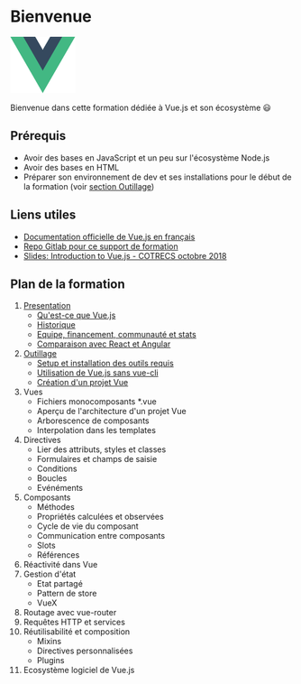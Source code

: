 # Bienvenue

<div class="center">
<img alt="Logo Vue.js" src="../assets/vue.svg" height="100" />

Bienvenue dans cette formation dédiée à Vue.js et son écosystème :smiley:

</div>

## Prérequis

- Avoir des bases en JavaScript et un peu sur l'écosystème Node.js
- Avoir des bases en HTML
- Préparer son environnement de dev et ses installations pour le début de la formation (voir [section Outillage](https://worldline.github.io/vuejs-training/#/tools))

## Liens utiles

- [Documentation officielle de Vue.js en français](https://fr.vuejs.org/v2/guide/)
- [Repo Gitlab pour ce support de formation](https://github.com/worldline/vuejs-training)
- [Slides: Introduction to Vue.js - COTRECS octobre 2018](http://slides.com/sylvainpv/introduction-vuejs-10#/)

## Plan de la formation

1. [Presentation](presentation)
    - [Qu'est-ce que Vue.js](presentation/#qu-est-ce-que-vue-js)
    - [Historique](presentation/#historique)
    - [Equipe, financement, communauté et stats](presentation/#l-equipe-de-developpement)
    - [Comparaison avec React et Angular](presentation/#comparaison-avec-les-autres-frameworks)
2. [Outillage](outillage)
    - [Setup et installation des outils requis](outillage/#outils-a-installer)
    - [Utilisation de Vue.js sans vue-cli](outillage/#utilisation-de-vue-js-sans-etape-de-build-runtime-only)
    - [Création d'un projet Vue](outillage/#creation-de-votre-premier-projet)
3. Vues
    - Fichiers monocomposants *.vue
    - Aperçu de l'architecture d'un projet Vue
    - Arborescence de composants
    - Interpolation dans les templates
4. Directives
    - Lier des attributs, styles et classes
    - Formulaires et champs de saisie
    - Conditions
    - Boucles
    - Evénéments
5. Composants
    - Méthodes
    - Propriétés calculées et observées
    - Cycle de vie du composant
    - Communication entre composants
    - Slots
    - Références
6. Réactivité dans Vue
7. Gestion d'état
    - Etat partagé
    - Pattern de store
    - VueX
8. Routage avec vue-router
9. Requêtes HTTP et services
10. Réutilisabilité et composition
    - Mixins
    - Directives personnalisées
    - Plugins
11. Ecosystème logiciel de Vue.js